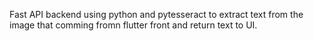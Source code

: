 Fast API backend using python and pytesseract to extract text from the image that comming fromn flutter front and return text to UI.
